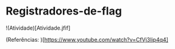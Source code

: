 # Registradores-de-flag

!(Atividade)[Atividade.jfif]

(Referências: )[https://www.youtube.com/watch?v=CfVj3Iip4q4]
